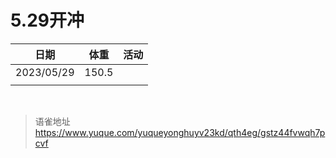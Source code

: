 # 5.29开冲
| 日期       | 体重  | 活动 |
| ---------- | ----- | ---- |
| 2023/05/29 | 150.5 |      |
|            |       |      |

<br>
  
> 语雀地址 https://www.yuque.com/yuqueyonghuyv23kd/qth4eg/gstz44fvwqh7pcvf